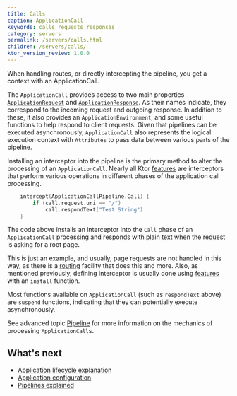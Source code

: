 ```yaml
---
title: Calls
caption: ApplicationCall
keywords: calls requests responses
category: servers
permalink: /servers/calls.html
children: /servers/calls/
ktor_version_review: 1.0.0
---
```


When handling routes, or directly intercepting the pipeline, you get a context with an ApplicationCall.

The `ApplicationCall` provides access to two main properties [`ApplicationRequest`](/servers/calls/requests.html) and [`ApplicationResponse`](/servers/calls/responses.html).
As their names indicate, they correspond to the incoming request and outgoing response. In addition to these,
it also provides an `ApplicationEnvironment`, and some useful functions to help respond to client requests.
Given that pipelines can be executed asynchronously, `ApplicationCall` also represents the logical execution
context with `Attributes` to pass data between various parts of the pipeline.

Installing an interceptor into the pipeline is the primary method to alter the processing of an `ApplicationCall`.
Nearly all Ktor [features](/servers/features) are interceptors that perform various operations in different phases of
the application call processing. 

```kotlin
    intercept(ApplicationCallPipeline.Call) { 
        if (call.request.uri == "/")
            call.respondText("Test String")
    }
```
The code above installs an interceptor into the `Call` phase of an `ApplicationCall` processing and responds with plain text
when the request is asking for a root page.  

This is just an example, and usually, page requests are not handled in this way, as there is a [routing](/servers/features/routing) facility that does this
 and more. Also, as mentioned previously, defining interceptor is usually done using [features](/servers/features) with an `install` function.
   
Most functions available on `ApplicationCall` (such as `respondText` above) are `suspend` functions, indicating that they 
can potentially execute asynchronously.
 
See advanced topic [Pipeline](/advanced/pipeline) for more information on the mechanics of processing `ApplicationCall`s.

## What's next

- [Application lifecycle explanation](https://ktor.io/servers/lifecycle.html)
- [Application configuration](https://ktor.io/servers/configuration.html)
- [Pipelines explained](/advanced/pipeline)
